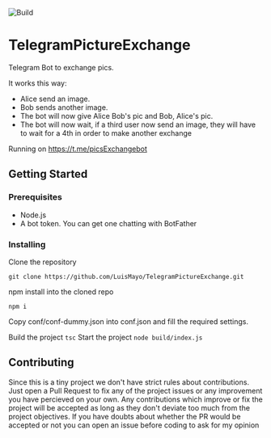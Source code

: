 ![Build](https://github.com/LuisMayo/TelegramPictureExchange/workflows/Build/badge.svg)
# TelegramPictureExchange
Telegram Bot to exchange pics.

It works this way:
 - Alice send an image.
 - Bob sends another image.
 - The bot will now give Alice Bob's pic and Bob, Alice's pic.
 - The bot will now wait, if a third user now send an image, they will have to wait for a 4th in order to make another exchange

Running on https://t.me/picsExchangebot

## Getting Started

### Prerequisites

 - Node.js
 - A bot token. You can get one chatting with BotFather

### Installing

Clone the repository

```
git clone https://github.com/LuisMayo/TelegramPictureExchange.git
```
npm install into the cloned repo
```
npm i
```
Copy conf/conf-dummy.json into conf.json and fill the required settings.

Build the project
`tsc`
Start the project
`node build/index.js`

## Contributing
Since this is a tiny project we don't have strict rules about contributions. Just open a Pull Request to fix any of the project issues or any improvement you have percieved on your own. Any contributions which improve or fix the project will be accepted as long as they don't deviate too much from the project objectives. If you have doubts about whether the PR would be accepted or not you can open an issue before coding to ask for my opinion
